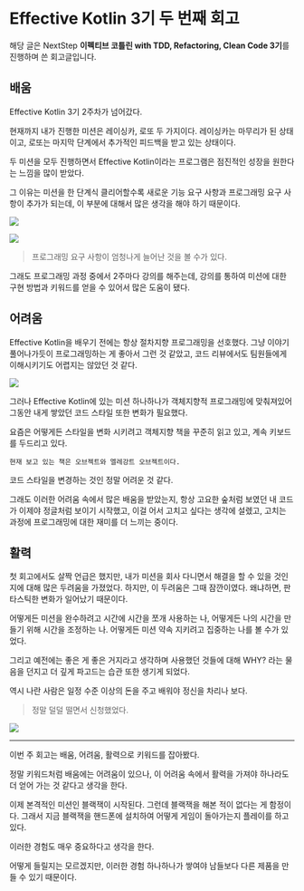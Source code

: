 # Effective Kotlin 3기 두 번째 회고
해당 글은 NextStep **이펙티브 코틀린 with TDD, Refactoring, Clean Code 3기**를 진행하며 쓴 회고글입니다.

## 배움
Effective Kotlin 3기 2주차가 넘어갔다.

 현재까지 내가 진행한 미션은 레이싱카, 로또 두 가지이다. 레이싱카는 마무리가 된 상태이고, 로또는 마지막 단계에서 추가적인 피드백을 받고 있는 상태이다.

두 미션을 모두 진행하면서 Effective Kotlin이라는 프로그램은 점진적인 성장을 원한다는 느낌을 많이 받았다.

그 이유는 미션을 한 단계식 클리어할수록 새로운 기능 요구 사항과 프로그래밍 요구 사항이 추가가 되는데, 이 부분에 대해서 많은 생각을 해야 하기 때문이다.

![](https://files.gitbook.com/v0/b/gitbook-x-prod.appspot.com/o/spaces%2F-M7_opr2RFh9Acog0_8H%2Fuploads%2FuW1Pf47MltqIKzDIYNsJ%2F%E1%84%89%E1%85%B3%E1%84%8F%E1%85%B3%E1%84%85%E1%85%B5%E1%86%AB%E1%84%89%E1%85%A3%E1%86%BA%202021-11-11%20%E1%84%8B%E1%85%A9%E1%84%92%E1%85%AE%2010.36.04.png?alt=media&token=988f7c72-3e5e-4dc5-8ecd-898b508cf970)

![](https://files.gitbook.com/v0/b/gitbook-x-prod.appspot.com/o/spaces%2F-M7_opr2RFh9Acog0_8H%2Fuploads%2FrnNZTvAE6sDYZuxso5F8%2F%E1%84%89%E1%85%B3%E1%84%8F%E1%85%B3%E1%84%85%E1%85%B5%E1%86%AB%E1%84%89%E1%85%A3%E1%86%BA%202021-11-11%20%E1%84%8B%E1%85%A9%E1%84%92%E1%85%AE%2010.35.38.png?alt=media&token=04909685-1006-4c4b-b132-841883385bfc)

> 프로그래밍 요구 사항이 엄청나게 늘어난 것을 볼 수가 있다.

 그래도 프로그래밍 과정 중에서 2주마다 강의를 해주는데, 강의를 통하여 미션에 대한 구현 방법과 키워드를 얻을 수 있어서 많은 도움이 됐다.
 
## 어려움

Effective Kotlin을 배우기 전에는 항상 절차지향 프로그래밍을 선호했다. 그냥 이야기 풀어나가듯이 프로그래밍하는 게 좋아서 그런 것 같았고, 코드 리뷰에서도 팀원들에게 이해시키기도 어렵지는 않았던 것 같다.

![](https://files.gitbook.com/v0/b/gitbook-x-prod.appspot.com/o/spaces%2F-M7_opr2RFh9Acog0_8H%2Fuploads%2F4fXROOKk1Y7Uczy9pzfi%2F%E1%84%89%E1%85%B3%E1%84%8F%E1%85%B3%E1%84%85%E1%85%B5%E1%86%AB%E1%84%89%E1%85%A3%E1%86%BA%202021-11-11%20%E1%84%8B%E1%85%A9%E1%84%92%E1%85%AE%2010.41.32.png?alt=media&token=c687c27a-4d00-45cc-a887-19f6c8b95e06)

그러나 Effective Kotlin에 있는 미션 하나하나가 객체지향적 프로그래밍에 맞춰져있어 그동안 내게 쌓았던 코드 스타일 또한 변화가 필요했다.

요즘은 어떻게든 스타일을 변화 시키려고  객체지향 책을 꾸준히 읽고 있고, 계속 키보드를 두드리고 있다.

    현재 보고 있는 책은 오브젝트와 엘레강트 오브젝트이다.

코드 스타일을 변경하는 것인 정말 어려운 것 같다.

그래도 이러한 어려움 속에서 많은 배움을 받았는지, 항상 고요한 숲처럼 보였던 내 코드가 이제야 정글처럼 보이기 시작했고, 이걸 어서 고치고 싶다는 생각에 설렜고, 고치는 과정에 프로그래밍에 대한 재미를 더 느끼는 중이다.
 
## 활력
첫 회고에서도 살짝 언급은 했지만, 내가 미션을 회사 다니면서 해결을 할 수 있을 것인지에 대해 많은 두려움을 가졌었다. 하지만, 이 두려움은 그때 잠깐이였다. 왜냐하면, 판타스틱한 변화가 일어났기 때문이다.

어떻게든 미션을 완수하려고 시간에 시간을 쪼개 사용하는 나, 어떻게든 나의 시간을 만들기 위해 시간을 조정하는 나. 어떻게든 미션 약속 지키려고 집중하는 나를 볼 수가 있었다.

그리고 예전에는 좋은 게 좋은 거지라고 생각하며 사용했던 것들에 대해 WHY? 라는 물음을 던지고 더 깊게 파고드는 습관 또한 생기게 되었다.

역시 나란 사람은 일정 수준 이상의 돈을 주고 배워야 정신을 차리나 보다.

> 정말 덜덜 떨면서 신청했었다.

![](https://files.gitbook.com/v0/b/gitbook-x-prod.appspot.com/o/spaces%2F-M7_opr2RFh9Acog0_8H%2Fuploads%2FoQiuHfDis39c5Ywv51uY%2F%E1%84%89%E1%85%B3%E1%84%8F%E1%85%B3%E1%84%85%E1%85%B5%E1%86%AB%E1%84%89%E1%85%A3%E1%86%BA%202021-11-11%20%E1%84%8B%E1%85%A9%E1%84%92%E1%85%AE%2010.43.38.png?alt=media&token=e31dd94c-6185-4c29-8235-7dc56bb2f985)

--------

이번 주 회고는 배움, 어려움, 활력으로 키워드를 잡아봤다. 

정말 키워드처럼 배움에는 어려움이 있으나, 이 어려움 속에서 활력을 가져야 하나라도 더 얻어 가는 것 같다고 생각을 한다.

이제 본격적인 미션인 블랙잭이 시작된다. 그런데 블랙잭을 해본 적이 없다는 게 함정이다. 그래서 지금 블랙잭을 핸드폰에 설치하여 어떻게 게임이 돌아가는지 플레이를 하고 있다.

이러한 경험도 매우 중요하다고 생각을 한다. 

어떻게 들릴지는 모르겠지만, 이러한 경험 하나하나가 쌓여야 남들보다 다른 제품을 만들 수 있기 때문이다.
